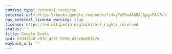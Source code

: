 ```yaml
---
content_type: external-resource
external_url: https://books.google.com/books?id=yPeFDwAAQBAJ&pg=PA47=onepage#v=onepage&q&f=false
has_external_license_warning: true
license: https://en.wikipedia.org/wiki/All_rights_reserved
status: ''
title: Google Books
uid: e2d41348-e57e-4c5f-9268-d2ac0a803b7e
wayback_url: ''
---
```

